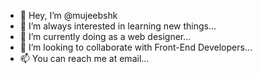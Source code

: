 - 👋 Hey, I’m @mujeebshk
- 👀 I’m always interested in learning new things...
- 🌱 I’m currently doing as a web designer...
- 💞️ I’m looking to collaborate with Front-End Developers...
- 📫 You can reach me at email...

<!---
mujeebshk/mujeebshk is a ✨ special ✨ repository because its `README.md` (this file) appears on your GitHub profile.
You can click the Preview link to take a look at your changes.
--->

